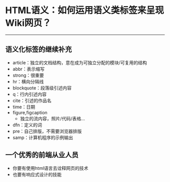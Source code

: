 # HTML语义：如何运用语义类标签来呈现Wiki网页？
---
## 语义化标签的继续补充
- article：独立的文档结构，意在成为可独立分配的模块/可复用的结构
- abbr：表示缩写
- strong：很重要
- hr：横向分隔线
- blockquote：段落级引述内容
- q：行内引述内容
- cite：引述的作品名
- time：日期
- figure,figcaption
  - 独立的流内容，照片/代码/表格...
- dfn：定义的词
- pre：自己排版，不需要浏览器排版
- samp：计算机程序的示例输出

## 一个优秀的前端从业人员
- 你要有使用html语言去诠释网页的技术
- 也要有响应式设计的技能